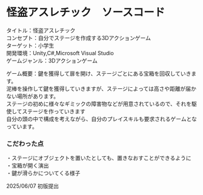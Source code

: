 # 怪盗アスレチック　ソースコード
タイトル：怪盗アスレチック<br>
コンセプト：自分でステージを作成する3Dアクションゲーム<br>
ターゲット：小学生<br>
開発環境：Unity,C#,Microsoft Visual Studio<br>
ゲームジャンル：3Dアクションゲーム<br>

ゲーム概要：鍵を獲得して扉を開け、ステージごとにある宝箱を回収していきます。<br>
泥棒を操作して鍵を獲得していきますが、ステージによっては高さや距離が届かない場所があります。<br>
ステージの初めに様々なギミックの障害物などが用意されているので、それを駆使してステージを作っていきます<br>
自分の頭の中で構成を考えながら、自分のプレイスキルも要求されるゲームとなっています。<br>

### こだわった点
・ステージにオブジェクトを置いたとしても、置きなおすことができるように<br>
・宝箱が開く演出<br>
・鍵が滑らかについてくる様子<br>

2025/06/07 初版提出
